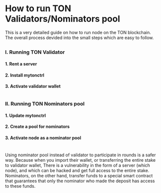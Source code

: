 # How to run TON Validators/Nominators pool
This is a very detailed guide on how to run node on the TON blockchain. The overall process devided into the small steps which are easy to follow.
##
### I. Running TON Validator
#### 1. Rent a server
#### 2. Install mytonctrl
#### 3. Activate validator wallet
#
### II. Running TON Nominators pool
#### 1. Update mytonctrl
#### 2. Create a pool for nominators
#### 3. Activate node as a nominator pool
#
Using nominator pool instead of validator to participate in rounds is a safer way. Because when you import their wallet, or transferring the entire stake to validator wallet, There is a vulnerability in the form of a server (which node), and which can be hacked and get full access to the entire stake. Nominators, on the other hand, transfer funds to a special smart contract that guarantees that only the nominator who made the deposit has access to these funds.
